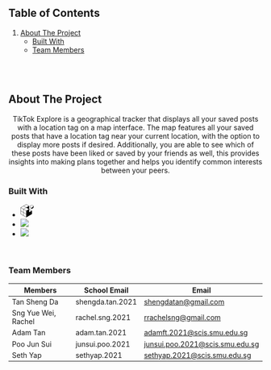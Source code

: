 <!-- TABLE OF CONTENTS -->
## Table of Contents
  <ol>
    <li>
      <a href="#about-the-project">About The Project</a>
      <ul>
        <li><a href="#built-with">Built With</a></li>
        <li><a href="#team-members">Team Members</a></li>
      </ul>
    </li>
  </ol>

<br/>
<br/>

## About The Project

<p align=center>
   TikTok Explore is a geographical tracker that displays all your saved posts with a location tag on a map interface. The map features all your saved posts that have a location tag near your current location, with the option to display more posts if desired. Additionally, you are able to see which of these posts have been liked or saved by your friends as well, this provides insights into making plans together and helps you identify common interests between your peers.

</p>

### Built With

* <a href="https://docs.expo.dev/"><img width="26px" src="./assets/favicon.png"/></a>
* <a href="https://docs.pmnd.rs/react-three-fiber/getting-started/introduction.org/"><img src="https://cdn.jsdelivr.net/gh/devicons/devicon/icons/react/react-original.svg" width="26px"></a>
* <a href="https://firebase.google.com/?gclid=CjwKCAiA68ebBhB-EiwALVC-Nu9CUOHBl_f4ytQaPMxt6hrueI-AQV3jTr1F-8u7dtfenil2eMGkNhoCH2YQAvD_BwE&gclsrc=aw.ds"><img src="https://cdn.jsdelivr.net/gh/devicons/devicon/icons/firebase/firebase-plain.svg" width="26px"></a>

<br/>

### Team Members

| Members               | School Email     | Email                           |
| --------------------- | ---------------- | ------------------------------- |
| Tan Sheng Da                   | shengda.tan.2021 | shengdatan@gmail.com            |
| Sng Yue Wei, Rachel            | rachel.sng.2021  | rrachelsng@gmail.com    |
| Adam Tan          | adam.tan.2021  |  adamft.2021@scis.smu.edu.sg   |
| Poo Jun Sui            | junsui.poo.2021  | junsui.poo.2021@scis.smu.edu.sg   |
| Seth Yap | sethyap.2021 | sethyap.2021@scis.smu.edu.sg |

<br/>
